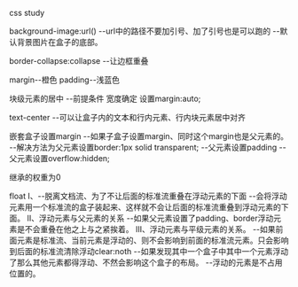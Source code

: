 css study

background-image:url() 
  --url中的路径不要加引号、加了引号也是可以跑的
  --默认背景图片在盒子的底部。

border-collapse:collapse
  --让边框重叠

margin--橙色
padding--浅蓝色

块级元素的居中
  --前提条件
    宽度确定
    设置margin:auto;

text-center
  --可以让盒子内的文本和行内元素、行内块元素居中对齐

嵌套盒子设置margin
  --如果子盒子设置margin、同时这个margin也是父元素的。
    --解决方法为父元素设置border:1px solid transparent;
    --父元素设置padding
    --父元素设置overflow:hidden;

继承的权重为0

float
   I、--脱离文档流、为了不让后面的标准流重叠在浮动元素的下面
      --会将浮动元素用一个标准流的盒子装起来、这样就不会让后面的标准流重叠到浮动元素的下面。
   II、浮动元素与父元素的关系
      --如果父元素设置了padding、border浮动元素是不会重叠在他之上与之紧挨着。
   III、浮动元素与平级元素的关系。
      --如果前面元素是标准流、当前元素是浮动的、则不会影响到前面的标准流元素。只会影响到后面的标准流清除浮动clear:noth
      --如果发现其中一个盒子中其中一个元素浮动了那么其他元素都得浮动、不然会影响这个盒子的布局。
      --浮动的元素是不占用位置的。